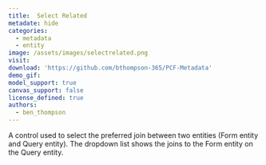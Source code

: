 ```yaml
---
title:  Select Related
metadate: hide
categories:
  - metadata
  - entity
image: /assets/images/selectrelated.png
visit: 
download: 'https://github.com/bthompson-365/PCF-Metadata'
demo_gif:
model_support: true
canvas_support: false
license_defined: true
authors:
  - ben_thompson
---
```

A control used to select the preferred join between two entities (Form entity and Query entity). The dropdown list shows the joins to the Form entity on the Query entity.
